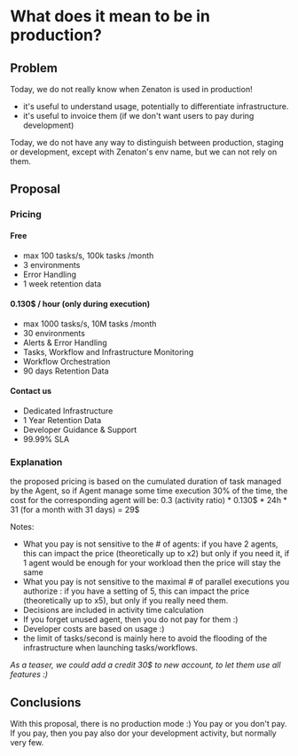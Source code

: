 # What does it mean to be in production?

## Problem

Today, we do not really know when Zenaton is used in production!

- it's useful to understand usage, potentially to differentiate infrastructure.
- it's useful to invoice them (if we don't want users to pay during development)

Today, we do not have any way to distinguish between production, staging or development,
except with Zenaton's env name, but we can not rely on them.

## Proposal

### Pricing 

#### Free
- max 100 tasks/s, 100k tasks /month
- 3 environments
- Error Handling
- 1 week retention data

#### 0.130$ / hour (only during execution)
- max 1000 tasks/s, 10M tasks /month
- 30 environments
- Alerts & Error Handling
- Tasks, Workflow and Infrastructure Monitoring
- Workflow Orchestration
- 90 days Retention Data

#### Contact us
- Dedicated Infrastructure
- 1 Year Retention Data
- Developer Guidance & Support
- 99.99% SLA

### Explanation

the proposed pricing is based on the cumulated duration of task managed by the Agent, so if Agent manage some time execution 30% of the time, the cost for the corresponding agent will be: 0.3 (activity ratio) * 0.130$ * 24h * 31 (for a month with 31 days) = 29$

Notes: 
- What you pay is not sensitive to the # of agents: if you have 2 agents, this can impact the price (theoretically up to x2) but only if you need it, if 1 agent would be enough for your workload then the price will stay the same
- What you pay is not sensitive to the maximal # of parallel executions you authorize : if you have a setting of 5, this can impact the price (theoretically up to x5), but only if you really need them.
- Decisions are included in activity time calculation
- If you forget unused agent, then you do not pay for them :)
- Developer costs are based on usage :)
- the limit of tasks/second is mainly here to avoid the flooding of the infrastructure when launching tasks/workflows.

*As a teaser, we could add a credit 30$ to new account, to let them use all features :)*

## Conclusions
With this proposal, there is no production mode :) You pay or you don't pay. If you pay, then you pay also dor your development activity, but normally very few. 
